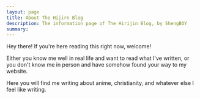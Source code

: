 ```yaml
---
layout: page
title: About The Hijirn Blog
description: The information page of The Hirijin Blog, by ShengBOY
summary: 
---
```


Hey there! If you're here reading this right now, welcome! 

Either you know me well in real life and want to read what I've written, or you don't know me in person and have somehow found your way to my website.


Here you will find me writing about anime, christianity, and whatever else I feel like writing.


